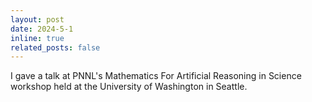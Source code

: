 ```yaml
---
layout: post
date: 2024-5-1
inline: true
related_posts: false
---
```


I gave a talk at PNNL's Mathematics For Artificial Reasoning in Science 
workshop held at the University of Washington in Seattle.